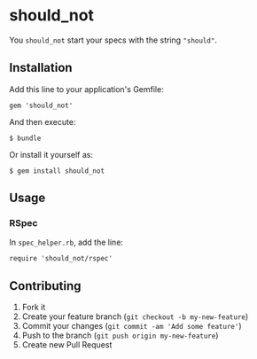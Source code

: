 # should_not

You `should_not` start your specs with the string `"should"`.

## Installation

Add this line to your application's Gemfile:

    gem 'should_not'

And then execute:

    $ bundle

Or install it yourself as:

    $ gem install should_not

## Usage

### RSpec

In `spec_helper.rb`, add the line:

    require 'should_not/rspec'

## Contributing

1. Fork it
2. Create your feature branch (`git checkout -b my-new-feature`)
3. Commit your changes (`git commit -am 'Add some feature'`)
4. Push to the branch (`git push origin my-new-feature`)
5. Create new Pull Request
